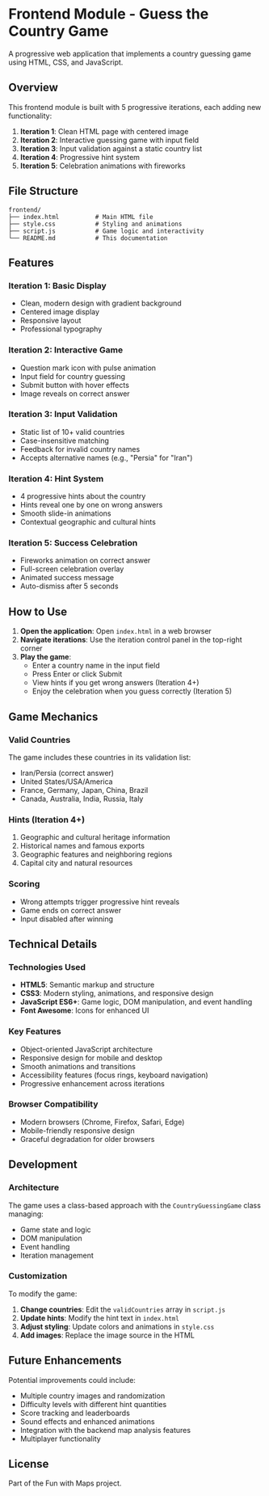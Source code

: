 # Frontend Module - Guess the Country Game

A progressive web application that implements a country guessing game using HTML, CSS, and JavaScript.

## Overview

This frontend module is built with 5 progressive iterations, each adding new functionality:

1. **Iteration 1**: Clean HTML page with centered image
2. **Iteration 2**: Interactive guessing game with input field
3. **Iteration 3**: Input validation against a static country list
4. **Iteration 4**: Progressive hint system
5. **Iteration 5**: Celebration animations with fireworks

## File Structure

```
frontend/
├── index.html          # Main HTML file
├── style.css           # Styling and animations
├── script.js           # Game logic and interactivity
└── README.md           # This documentation
```

## Features

### Iteration 1: Basic Display
- Clean, modern design with gradient background
- Centered image display
- Responsive layout
- Professional typography

### Iteration 2: Interactive Game
- Question mark icon with pulse animation
- Input field for country guessing
- Submit button with hover effects
- Image reveals on correct answer

### Iteration 3: Input Validation
- Static list of 10+ valid countries
- Case-insensitive matching
- Feedback for invalid country names
- Accepts alternative names (e.g., "Persia" for "Iran")

### Iteration 4: Hint System
- 4 progressive hints about the country
- Hints reveal one by one on wrong answers
- Smooth slide-in animations
- Contextual geographic and cultural hints

### Iteration 5: Success Celebration
- Fireworks animation on correct answer
- Full-screen celebration overlay
- Animated success message
- Auto-dismiss after 5 seconds

## How to Use

1. **Open the application**: Open `index.html` in a web browser
2. **Navigate iterations**: Use the iteration control panel in the top-right corner
3. **Play the game**:
   - Enter a country name in the input field
   - Press Enter or click Submit
   - View hints if you get wrong answers (Iteration 4+)
   - Enjoy the celebration when you guess correctly (Iteration 5)

## Game Mechanics

### Valid Countries
The game includes these countries in its validation list:
- Iran/Persia (correct answer)
- United States/USA/America
- France, Germany, Japan, China, Brazil
- Canada, Australia, India, Russia, Italy

### Hints (Iteration 4+)
1. Geographic and cultural heritage information
2. Historical names and famous exports
3. Geographic features and neighboring regions
4. Capital city and natural resources

### Scoring
- Wrong attempts trigger progressive hint reveals
- Game ends on correct answer
- Input disabled after winning

## Technical Details

### Technologies Used
- **HTML5**: Semantic markup and structure
- **CSS3**: Modern styling, animations, and responsive design
- **JavaScript ES6+**: Game logic, DOM manipulation, and event handling
- **Font Awesome**: Icons for enhanced UI

### Key Features
- Object-oriented JavaScript architecture
- Responsive design for mobile and desktop
- Smooth animations and transitions
- Accessibility features (focus rings, keyboard navigation)
- Progressive enhancement across iterations

### Browser Compatibility
- Modern browsers (Chrome, Firefox, Safari, Edge)
- Mobile-friendly responsive design
- Graceful degradation for older browsers

## Development

### Architecture
The game uses a class-based approach with the `CountryGuessingGame` class managing:
- Game state and logic
- DOM manipulation
- Event handling
- Iteration management

### Customization
To modify the game:
1. **Change countries**: Edit the `validCountries` array in `script.js`
2. **Update hints**: Modify the hint text in `index.html`
3. **Adjust styling**: Update colors and animations in `style.css`
4. **Add images**: Replace the image source in the HTML

## Future Enhancements

Potential improvements could include:
- Multiple country images and randomization
- Difficulty levels with different hint quantities
- Score tracking and leaderboards
- Sound effects and enhanced animations
- Integration with the backend map analysis features
- Multiplayer functionality

## License

Part of the Fun with Maps project.
